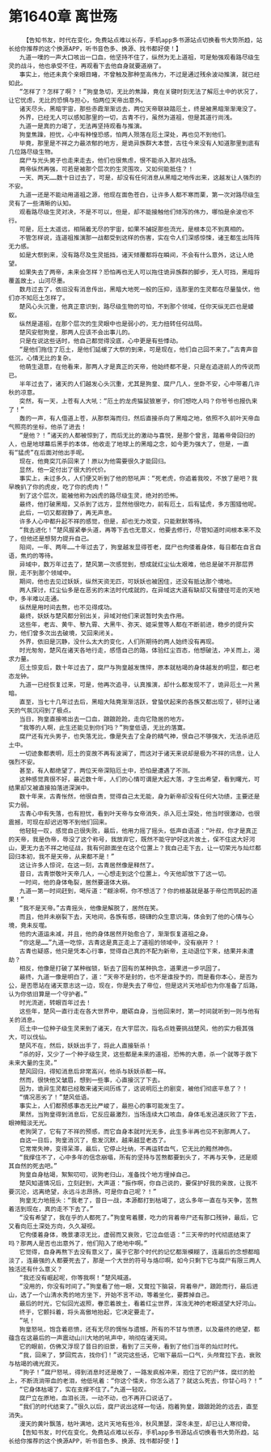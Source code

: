 # 第1640章 离世殇
        【告知书友，时代在变化，免费站点难以长存，手机app多书源站点切换看书大势所趋，站长给你推荐的这个换源APP，听书音色多、换源、找书都好使！】
       九道一噗的一声大口咳出一口血，他坚持不住了，纵然为无上道祖，可是勉强观看路尽级生灵的战斗，他也承受不住，再观看下去他自身就要道崩了。
       事实上，他还未真个亲眼目睹，不曾触及那种至高伟力，不过是通过残余波动推演，就已经如此。
       “怎样了？怎样了啊？！”狗皇急切，无比的焦躁，竟在关键时刻无法了解厄土中的状况了，让它忧虑，无比的恐惧与担心，怕两位天帝出意外。
       诸天尽头，黑暗宇宙，那些赤霞渐渐远去，两位天帝联袂踏厄土，终是被黑暗渐渐淹没了。
       外界，已经无人可以感知那里的一切，古青不行，虽然为道祖，但是其道行尚浅。
       九道一是真的力竭了，无法再坚持观看与推演。
       狗皇焦躁，担忧，心中有种惶恐感，怕两人殒落在厄土深处，再也见不到他们。
       毕竟，那里是不祥之力最浓郁的地方，是诡异族群大本营，古往今来没有人知道那里到底有几位路尽级生物。
       腐尸与光头男子也走来走去，他们也很焦虑，恨不能杀入那片战场。
       两帝纵然再强，可若是被那个层次的生灵围攻，又如何能抵住？！
       一天、两天……数十日过去了，可是，却没有任何消息从黑暗之地传出来，这越发让人强烈的不安。
       九道一还是不能动用道祖之源，他现在面色苍白，让许多人都不寒而栗，第一次对路尽级生灵有了一些清晰的认知。
       观看路尽级生灵对决，不是不可以，但是，却不能接触他们倾泻的伟力，哪怕是余波也不行。
       可是，厄土太遥远，相隔着无尽的宇宙，如果不捕捉那些流光，是根本见不到真相的。
       不管怎样说，连道祖推演那一战都受到这样的伤害，实在令人们深感惊悚，诸王都生出阵阵无力感。
       如是大祭到来，没有路尽及生灵抵挡，诸天倾覆都将在瞬间，不会有什么意外，这让人绝望。
       如果失去了两帝，未来会怎样？恐怕再也无人可以拖住诡异族群的脚步，无人可挡，黑暗将覆盖故土，山河尽墨。
       数月过去了，依旧没有消息传出，黑暗大地死一般的压抑，连那里的生灵都在尽量蛰伏，他们亦不知厄土怎样了。
       楚风心头沉重，他真正意识到，路尽级生物的可怕，不到那个领域，任你天纵无匹也是蝼蚁。
       纵然是道祖，在那个层次的生灵眼中也是弱小的，无力扭转任何战局。
       楚风安慰狗皇，那两人应该不会出事儿的。
       只是在说这些话时，他自己都觉得没底，心中更是有些悸动。
       “是他们拖住了厄土，是他们延缓了大祭的到来，可是现在，他们自己回不来了。”古青声音低沉，心情无比的复杂。
       他萌生退意，在他看来，那两人才是真正的天帝，他始终都不是，只是在追逐前人的传说而已。
       半年过去了，诸天的人们越发心头沉重，尤其是狗皇、腐尸几人，坐卧不安，心中带着几许秋的凉意。
       突然，有一天，上苍有人大吼：“厄土的龙虎猫鼠狼崽子，你们想吃人吗？你爷爷也报仇来了！”
       轰的一声，有人借道上苍，从那祭海而归，然后直接杀向了黑暗之地，依照不久前叶天帝血气照亮的坐标，他杀了进去！
       “是他？！”诸天的人都被惊到了，而后无比的激动与喜悦，是那个曾言，踏着帝骨回归的人，也是地球幕后黑手的本体，他收走了地球上的黑暗之念，如今更为强大了，但是，一直有“猛虎”在后面对他出手呢。
       现在，他竟突兀杀回来了！原以为他需要很久才能回归。
       显然，他一定付出了很大的代价。
       事实上，未过多久，人们便又听到了他的怒吼声：“死老虎，你追着我咬，不放了是吧？我早晚扒了你的虎皮，吃了你的虎肉！”
       到了这个层次，能被他称为凶虎的路尽级生灵，绝对的恐怖。
       最终，他打破黑暗，又杀到了远方，显然他很吃力，前有厄土，后有猛虎，多方围猎他呢。
       此后，一切又都寂静了，再无声息。
       许多人心中都升起不祥的感觉，但是，却也无力改变，只能默默等待。
       “我去进化！”楚风握紧拳头道，再等下去也无意义，他要去修行，尽管知道时间根本来不及了，但他还是想努力提升自己。
       阳间，一年、两年……十年过去了，狗皇越发显得苍老，腐尸也佝偻着身体，每日都在自言自语，焦灼的等待。
       异域中，数万年过去了，楚风第一次感觉到，想成就红尘仙太艰难，他总是破不开那层界限，走不到那个领域中。
       期间，他也去见过妖妖，纵然天资无匹，可妖妖也被困住，还没有抵达那个境地。
       两人探讨，红尘仙多是在恶劣的末法时代成就的，在异域这大道有缺却又有捷径可走的天地中，多半难以走通。
       纵然是用时间去熬，也不见得成功。
       最终，妖妖与楚风都分别出关，异域对他们来说暂时失去作用。
       这些年，老古、黄牛、黎九霄、大黑牛、弥天、姬采萱等人都在不断前进，稳步的提升实力，他们曾多次出去破境，又回来闭关。
       外界，依旧是沉静，没什么太大的变化，人们所期待的两人始终没有再现。
       时光匆匆，楚风在诸天各地行走，感悟自己的路，体验红尘百态，他想破法，冲关而上，渴求力量。
       厄土惊变后，数十年过去了，腐尸与狗皇越发憔悴，原本就枯竭的身体越发的明显，都已老态龙钟。
       九道一已经恢复过来，可是，他再次追寻，认真推演，却什么都发现不了，诡异厄土一片黑暗。
       直至，当七十几年过去后，黑暗大陆竟渐渐活跃，曾蛰伏起来的各族又都出现了，顿时让诸天的气氛沉闷到了极点。
       当日，狗皇直接咳出去一口血，踉踉跄跄，走向它隐居的地方。
       “我等的人啊，此生还能见到你们吗？”狗皇低语，无比的落寞。
       腐尸还有光头男子，也失落无比，像是失去了全身的精气神，恨自己不够强大，无法杀进厄土中。
       一切迹象都表明，厄土的变故不再有波澜了，而这对于诸天来说却是极为不祥的讯息，让人强烈不安。
       甚至，有人都绝望了，两位天帝深陷厄土中，恐怕是遭遇了不测。
       这种感觉真很不好，最近数十年，人们的心情可谓是大起大落，才生出希望，看到曙光，可结果却又被直接拍落进深渊中。
       数十年来，古青怅然，他很自责，觉得自己太无能，身为新帝却没有任何大功绩，主要还是实力弱。
       古青心中有失落，也有担忧，看到叶天帝与女帝消失，杀入厄土深处，他当时很激动，也很震撼，可现在却迟迟等不到他们回来。
       他轻轻一叹，感觉自己很失败，最后，他用力摇了摇头，低声自语道：“叶叔，你才是真正的天帝，我是伪帝，辱没了这个称号，我放弃它，既然不能守护好这片故土，保不住这大好河山，更无力去不祥之地征战，我有何颜面坐在这个位置上？我自己走下去，让一切荣光与灿烂都回归本初，我不是天帝，从来都不是！”
       这让许多人惊诧，在这一刻，古青居然像是释然了。
       昔日，古青崇敬叶天帝几人，一心想走到这个位置上，今天他却放下了这一切。
       一时间，他的身体龟裂，居然要道体大崩。
       九道一第一时间赶到，喝斥道：“糊涂啊，你不想活了？你的根基就是基于帝位而筑起的道果！”
       “我不是天帝。”古青摇头，他像是解脱了，居然在笑。
       而且，他并未崩裂下去，天地间，各族有感，磅礴的众生意识海，体会到了他的心情与心境，竟未反噬。
       他的大道运未减，并且，他的身体居然开始愈合了，渐渐恢复道祖之身。
       “你这是……”九道一吃惊，古青这是真正走上了道祖的领域中，没有崩开？！
       古青也疑惑，他只是凭本心行事，觉得自己真的不配为新帝，主动退位下来，结果并未遭劫？
       相反，他像是打破了某种枷锁，斩去了固有的某种执念，道果进一步巩固了。
       最终，九道一像是明白了，道：“天帝不是封的，也不是谁授予的，而是看你本心，是否为公，是否愿站在诸天意志这一边，现在，你是失去了帝位，但是这片天地却也为你准备了后路，认为你依旧算是一个守护者。”
       时光流逝，转眼百年过去！
       这些年，楚风一直行走在各大世界中，磨砺自身，当他回来时，第一时间就听到一则与他有关的消息。
       厄土中一位种子级生灵来到了诸天，在大宇层次，指名点姓要挑战楚风，他的实力极其强大，可以伐仙。
       楚风不在，然后，妖妖出手了，将此人直接斩杀！
       “杀的好，又少了一个种子级生灵，这些都是未来的道祖，恐怖的大患，杀一个就等于救下未来大量的生灵。”
       楚风回归，得知消息后非常高兴，他杀与妖妖杀都一样。
       然而，很快他又皱眉，想到一些事，心直接沉了下去。
       因为，诡异生灵都已经敢来诸天间历练了，这说明厄土的剧变，被他们彻底平息了？！
       “情况恶劣了！”楚风低语。
       事实上，人们都预感事态无比严峻了，最担心的事可能发生了。
       果然，当狗皇得到消息后，它反应最激烈，当场连续大口咳血，身体毛发迅速灰败了下去，眼神黯淡无光。
       老狗哭了，它有了不祥的预感，而它自身本就时光无多，此生多半再也见不到那两人了。
       自这一日后，狗皇消沉了，愈发沉默，越来越显老态了。
       它常常失神，变得呆滞，最后，它停止吐纳，不再运转血气，它无比的黯然神伤。
       “我撑住不了，心中多年的信念崩塌，所有的坚持与苦熬都要到头了，不再与天争，还是顺其自然的死去吧。”
       狗皇自身枯竭，絮絮叨叨，说狗老归山，准备找个地方埋掉自己。
       楚风知道情况后，立刻赶到，大声道：“振作啊，你自己说的，要保护好我的亲故，让我不要沉沦，远离绝望，永远斗志昂扬，可是你自己呢？！”
       狗皇无力地摇头：“我老了，昔日一战，本源都打到枯竭了，这么多年一直在与天争，苦熬着活到现在，真的走不下去了。”
       “没有希望了，我在乎的人都死了。”狗皇弯着腰，吃力的背着帝尸还有那口残钟，最后，它又看向厄土深处方向，久久凝视。
       它佝偻着身体，晚景凄凉无比，虚弱而又衰败，它泣血低语：“三天帝的时代彻底结束了吗？那两人是否也出意外了，他们陷入了绝地中啊。”
       它觉得，自身再熬下去没有意义了，属于它那个时代的记忆都渐模糊了，连最后的念想都暗淡了，连最强的人都要死去了，那是一个大世的符号与烙印啊，如今只剩下它与腐尸有限三两人独活还有什么意义？
       “我还没有崛起呢，你等我啊！”楚风喊道。
       “没用的，你没有时间了。”狗皇看了他一眼，又耷拉下脑袋，背着帝尸，踉跄而行，最后进山，选了一个山清水秀的地方坐下，开始不言不动，等着坐化，要葬掉自己。
       最后的时光，它似回光返照，眷恋着故土，看着红尘世界，浑浊无神的老眼遥望大好河山。
       终于，它颤抖着，将头高傲地抬起，它决定要走了。
       ”吼！
       狗皇怒吼，饱含着悲愤，还有无尽的惆怅与遗憾，所有的不甘与愤懑，以及最终的绝望，都蕴含在这最后的一声震动山川大地的吼声中，响彻在诸天间。
       它的眼前，仿佛又浮现了昔日的旧景，看到了三天帝，看到了他们当年的灿烂时代。
       “我，回来了，梦回荒古，找你们！”说完这些话，它咽下最后一口气，头颅耷拉下去，衰败与枯竭的魂光寂灭。
       “狗子！”腐尸怒吼，得到消息时还是晚了，一路发疯般冲来，抱住了它的尸体，腐烂的脸上，不断流淌带血的老泪，他低吼着：“你这个懦夫，你怎么逃了？就这么死去，你甘心吗？！”
       “它身体枯竭了，实在支撑不住了。”九道一轻叹。
       腐尸立在原地，血泪长流，一动不动，也不再开口说话了。
       “我们的时代结束了。”很久以后，腐尸说出这样一句话，抱着狗皇，踉踉跄跄的远去，直至消失。
       漫天的黄叶飘落，枯叶满地，这片天地有些冷，秋风萧瑟，深冬未至，却已让人寒彻骨。
       【告知书友，时代在变化，免费站点难以长存，手机app多书源站点切换看书大势所趋，站长给你推荐的这个换源APP，听书音色多、换源、找书都好使！】